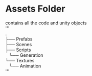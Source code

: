 
# Assets Folder
contains all the code and unity objects   
'''  
.  
├── Prefabs  
├── Scenes  
├── Scripts  
&nbsp;&nbsp;&nbsp;└── Generation  
└── Textures  
&nbsp;&nbsp;&nbsp;└── Animation   
'''  



